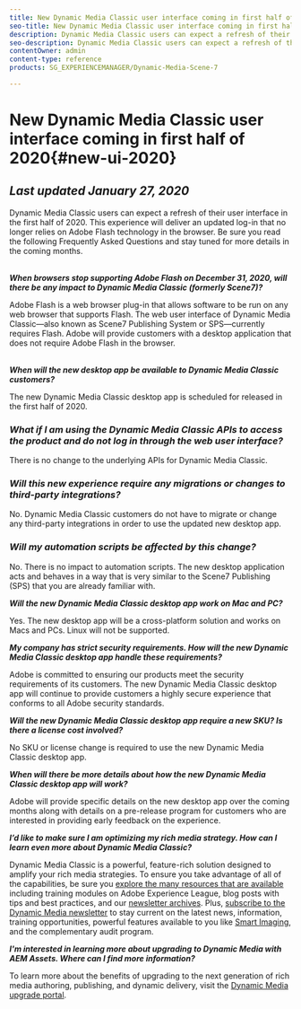 ```yaml
---
title: New Dynamic Media Classic user interface coming in first half of 2020
seo-title: New Dynamic Media Classic user interface coming in first half of 2020
description: Dynamic Media Classic users can expect a refresh of their user interface in the first half of 2020. The experience will deliver an updated log-in with links to valuable resources, plus this update will no longer rely on Adobe Flash technology in the browser.
seo-description: Dynamic Media Classic users can expect a refresh of their user interface in the first half of 2020. The experience will deliver an updated log-in with links to valuable resources, plus this update will no longer rely on Adobe Flash technology in the browser.
contentOwner: admin
content-type: reference
products: SG_EXPERIENCEMANAGER/Dynamic-Media-Scene-7

---
```


# New Dynamic Media Classic user interface coming in first half of 2020{#new-ui-2020}

## _Last updated January 27, 2020_

Dynamic Media Classic users can expect a refresh of their user interface in the first half of 2020. This experience will deliver an updated log-in that no longer relies on Adobe Flash technology in the browser. Be sure you read the following Frequently Asked Questions and stay tuned for more details in the coming months.

\
**_When browsers stop supporting Adobe Flash on December 31, 2020, will there be any impact to Dynamic Media Classic (formerly Scene7)?_**

Adobe Flash is a web browser plug-in that allows software to be run on any web browser that supports Flash. The web user interface of Dynamic Media Classic&mdash;also known as Scene7 Publishing System or SPS&mdash;currently requires Flash. Adobe will provide customers with a desktop application that does not require Adobe Flash in the browser.

\
**_When will the new desktop app be available to Dynamic Media Classic customers?_**

The new Dynamic Media Classic desktop app is scheduled for released in the first half of 2020.

### **_What if I am using the Dynamic Media Classic APIs to access the product and do not log in through the web user interface?_**

There is no change to the underlying APIs for Dynamic Media Classic.

### **_Will this new experience require any migrations or changes to third-party integrations?_**

No. Dynamic Media Classic customers do not have to migrate or change any third-party integrations in order to use the updated new desktop app.

### **_Will my automation scripts be affected by this change?_**

No. There is no impact to automation scripts. The new desktop application acts and behaves in a way that is very similar to the Scene7 Publishing (SPS) that you are already familiar with.

**_Will the new Dynamic Media Classic desktop app work on Mac and PC?_**

Yes. The new desktop app will be a cross-platform solution and works on Macs and PCs. Linux will not be supported.

**_My company has strict security requirements. How will the new Dynamic Media Classic desktop app handle these requirements?_**

Adobe is committed to ensuring our products meet the security requirements of its customers. The new Dynamic Media Classic desktop app will continue to provide customers a highly secure experience that conforms to all Adobe security standards.

**_Will the new Dynamic Media Classic desktop app require a new SKU? Is there a license cost involved?_**

No SKU or license change is required to use the new Dynamic Media Classic desktop app.

**_When will there be more details about how the new Dynamic Media Classic desktop app will work?_**

Adobe will provide specific details on the new desktop app over the coming months along with details on a pre-release program for customers who are interested in providing early feedback on the experience.  

**_I’d like to make sure I am optimizing my rich media strategy. How can I learn even more about Dynamic Media Classic?_** 

Dynamic Media Classic is a powerful, feature-rich solution designed to amplify your rich media strategies. To ensure you take advantage of all of the capabilities, be sure you [explore the many resources that are available](https://guided.adobe.com/?launch=AEM-5a#recommended/solutions/experience-manager) including training modules on Adobe Experience League, blog posts with tips and best practices, and our [newsletter archives](dynamic-media-newsletter.md). Plus, [subscribe to the Dynamic Media newsletter](https://www.adobe.com/subscription/dynamic-media-newsletter.html) to stay current on the latest news, information, training opportunities, powerful features available to you like [Smart Imaging](https://helpx.adobe.com/experience-manager/6-3/assets/using/imaging-faq.html), and the complementary audit program.

**_I'm interested in learning more about upgrading to Dynamic Media with AEM Assets. Where can I find more information?_**

To learn more about the benefits of upgrading to the next generation of rich media authoring, publishing, and dynamic delivery, visit the [Dynamic Media upgrade portal](http://exploreadobe.com/dynamic-media-upgrade/).

